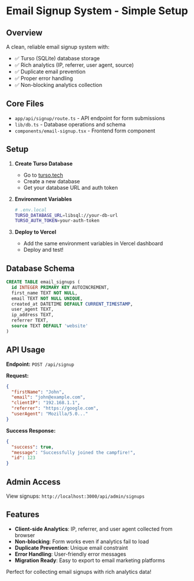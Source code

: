# Email Signup System - Simple Setup

## Overview

A clean, reliable email signup system with:

- ✅ Turso (SQLite) database storage
- ✅ Rich analytics (IP, referrer, user agent, source)
- ✅ Duplicate email prevention
- ✅ Proper error handling
- ✅ Non-blocking analytics collection

## Core Files

- `app/api/signup/route.ts` - API endpoint for form submissions
- `lib/db.ts` - Database operations and schema
- `components/email-signup.tsx` - Frontend form component

## Setup

1. **Create Turso Database**

   - Go to [turso.tech](https://turso.tech)
   - Create a new database
   - Get your database URL and auth token

2. **Environment Variables**

   ```bash
   # .env.local
   TURSO_DATABASE_URL=libsql://your-db-url
   TURSO_AUTH_TOKEN=your-auth-token
   ```

3. **Deploy to Vercel**
   - Add the same environment variables in Vercel dashboard
   - Deploy and test!

## Database Schema

```sql
CREATE TABLE email_signups (
  id INTEGER PRIMARY KEY AUTOINCREMENT,
  first_name TEXT NOT NULL,
  email TEXT NOT NULL UNIQUE,
  created_at DATETIME DEFAULT CURRENT_TIMESTAMP,
  user_agent TEXT,
  ip_address TEXT,
  referrer TEXT,
  source TEXT DEFAULT 'website'
)
```

## API Usage

**Endpoint:** `POST /api/signup`

**Request:**

```json
{
  "firstName": "John",
  "email": "john@example.com",
  "clientIP": "192.168.1.1",
  "referrer": "https://google.com",
  "userAgent": "Mozilla/5.0..."
}
```

**Success Response:**

```json
{
  "success": true,
  "message": "Successfully joined the campfire!",
  "id": 123
}
```

## Admin Access

View signups: `http://localhost:3000/api/admin/signups`

## Features

- **Client-side Analytics**: IP, referrer, and user agent collected from browser
- **Non-blocking**: Form works even if analytics fail to load
- **Duplicate Prevention**: Unique email constraint
- **Error Handling**: User-friendly error messages
- **Migration Ready**: Easy to export to email marketing platforms

Perfect for collecting email signups with rich analytics data!
